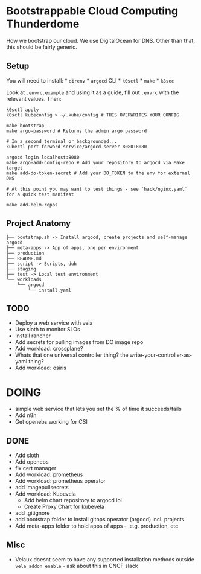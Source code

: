 # Bootstrappable Cloud Computing Thunderdome
How we bootstrap our cloud. We use DigitalOcean for DNS. Other than that, this should be fairly generic.

## Setup
You will need to install:
    * `direnv`
    * `argocd` CLI
    * `k0sctl`
    * `make`
    * `k8sec`

Look at `.envrc.example` and using it as a guide, fill out `.envrc` with the relevant values. Then:


```
k0sctl apply
k0sctl kubeconfig > ~/.kube/config # THIS OVERWRITES YOUR CONFIG

make bootstrap
make argo-password # Returns the admin argo password

# In a second terminal or backgrounded...
kubectl port-forward service/argocd-server 8080:8080

argocd login localhost:8080
make argo-add-config-repo # Add your repository to argocd via Make target
make add-do-token-secret # Add your DO_TOKEN to the env for external DNS

# At this point you may want to test things - see `hack/nginx.yaml` for a quick test manifest

make add-helm-repos
```

## Project Anatomy

```
├── bootstrap.sh -> Install argocd, create projects and self-manage argocd
├── meta-apps -> App of apps, one per environment
├── production
├── README.md
├── script -> Scripts, duh
├── staging
├── test -> Local test environment
└── workloads
    └── argocd
        └── install.yaml
```


## TODO

- Deploy a web service with vela
- Use sloth to monitor SLOs
- Install rancher
- Add secrets for pulling images from DO image repo
- Add workload: crossplane?
- Whats that one universal controller thing? the write-your-controller-as-yaml thing?
- Add workload: osiris

# DOING
- simple web service that lets you set the % of time it succeeds/fails
- Add n8n
- Get openebs working for CSI

## DONE
- Add sloth
- Add openebs
- fix cert manager
- Add workload: prometheus
- Add workload: prometheus operator
- add imagepullsecrets
- Add workload: Kubevela
  - Add helm chart repository to argocd lol
  - Create Proxy Chart for kubevela
- add .gitignore
- add bootstrap folder to install gitops operator (argocd) incl. projects
- Add meta-apps folder to hold apps of apps - .e.g. production, etc

## Misc
- Velaux doesnt seem to have any supported installation methods outside `vela addon enable` - ask about this in CNCF slack
